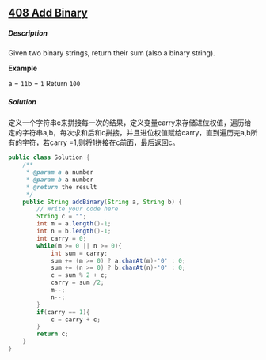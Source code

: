 ## [408 Add Binary](http://www.lintcode.com/en/problem/add-binary/)

##### Description

Given two binary strings, return their sum (also a binary string).

**Example**

a = `11`b = `1` Return `100`

##### Solution

定义一个字符串c来拼接每一次的结果，定义变量carry来存储进位权值，遍历给定的字符串a,b，每次求和后和c拼接，并且进位权值赋给carry，直到遍历完a,b所有的字符，若carry =1,则将1拼接在c前面，最后返回c。

```java
public class Solution {
    /**
     * @param a a number
     * @param b a number
     * @return the result
     */
    public String addBinary(String a, String b) {
        // Write your code here
        String c = "";
        int m = a.length()-1;
        int n = b.length()-1;
        int carry = 0;
        while(m >= 0 || n >= 0){
            int sum = carry;
            sum += (m >= 0) ? a.charAt(m)-'0' : 0;
            sum += (n >= 0) ? b.charAt(n)-'0' : 0;
            c = sum % 2 + c;
            carry = sum /2;
            m--;
            n--;
        }
        if(carry == 1){
            c = carry + c;
        }
        return c;
    }
}
```

